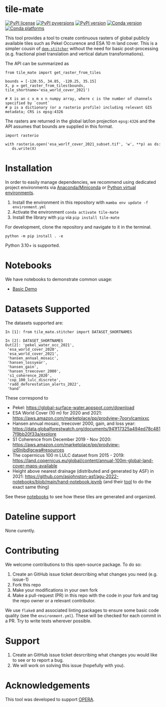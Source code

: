 # tile-mate

[![PyPI license](https://img.shields.io/pypi/l/tile-mate.svg)](https://pypi.python.org/pypi/tile-mate/)
[![PyPI pyversions](https://img.shields.io/pypi/pyversions/tile-mate.svg)](https://pypi.python.org/pypi/tile-mate/)
[![PyPI version](https://img.shields.io/pypi/v/tile-mate.svg)](https://pypi.python.org/pypi/tile-mate/)
[![Conda version](https://img.shields.io/conda/vn/conda-forge/tile_mate)](https://anaconda.org/conda-forge/tile_mate)
[![Conda platforms](https://img.shields.io/conda/pn/conda-forge/tile_mate)](https://anaconda.org/conda-forge/tile_mate)

This tool provides a tool to create continuous rasters of global publicly available tiles such as Pekel Occurence and ESA 10 m land cover. This is a simpler cousin of [`dem-stitcher`](https://github.com/ACCESS-Cloud-Based-InSAR/dem-stitcher) without the need for basic post-processing (e.g. fractional pixel translation and vertical datum transformations).


The API can be summarized as
```
from tile_mate import get_raster_from_tiles

bounds = [-120.55, 34.85, -120.25, 35.15]
X, p = get_raster_from_tiles(bounds, tile_shortname='esa_world_cover_2021')

# X is an c x m x n numpy array, where c is the number of channels specified by `count`
# p is a dictionary (or a rasterio profile) including relevant GIS metadata; CRS is epsg:4326
```

The rasters are returned in the global lat/lon projection `epsg:4326` and the API assumes that bounds are supplied in this format.

```
import rasterio

with rasterio.open('esa_worlf_cover_2021_subset.tif', 'w', **p) as ds:
   ds.write(X)
```

# Installation

In order to easily manage dependencies, we recommend using dedicated project environments
via [Anaconda/Miniconda](https://docs.conda.io/projects/conda/en/latest/user-guide/install/index.html)
or [Python virtual environments](https://docs.python.org/3/tutorial/venv.html).

1. Install the environment in this repository with `mamba env update -f environment.yml`
2. Activate the environment `conda activate tile-mate`
3. Install the library with `pip` via `pip install tile-mate`

For development, clone the repository and navigate to it in the terminal.

```
python -m pip install . -e
```

Python 3.10+ is supported.

# Notebooks

We have notebooks to demonstrate common usage:

+ [Basic Demo](notebooks/Basic_Demo.ipynb)


# Datasets Supported 

The datasets supported are:

```
In [1]: from tile_mate.stitcher import DATASET_SHORTNAMES

In [2]: DATASET_SHORTNAMES
Out[2]: 'pekel_water_occ_2021',
 'esa_world_cover_2020',
 'esa_world_cover_2021',
 'hansen_annual_mosaic',
 'hansen_lossyear',
 'hansen_gain',
 'hansen_treecover_2000',
 's1_coherence_2020',
 'cop_100_lulc_discrete',
 'radd_deforestation_alerts_2022',
 'hand'
```
These correspond to
+ Pekel: https://global-surface-water.appspot.com/download
+ ESA World Cover (10 m) for 2020 and 2021: https://aws.amazon.com/marketplace/pp/prodview-7oorylcamixxc
+ Hansen annual mosaic, treecover 2000, gain, and loss year: https://data.globalforestwatch.org/documents/941f17325a494ed78c4817f9bb20f33a/explore
+ S1 Coherence from December 2019 - Nov 2020: https://aws.amazon.com/marketplace/pp/prodview-iz6lnjbdlgcwa#resources
+ The copernicus 100 m LULC dataset from 2015 - 2019: https://land.copernicus.eu/global/content/annual-100m-global-land-cover-maps-available
+ Height above nearest drainage (distributed and generated by ASF) in 2021: https://github.com/asjohnston-asf/agu-2022-notebooks/blob/main/hand-notebook.ipynb (and their [tool](https://github.com/HydroSAR/HydroSAR/blob/develop/src/hydrosar/hand/prepare.py) to do the exact same thing)

See these [notebooks](notebooks/tile_creation) to see how these tiles are generated and organized.

# Dateline support

None curently.

# Contributing

We welcome contributions to this open-source package. To do so:

1. Create an GitHub issue ticket desrcribing what changes you need (e.g. issue-1)
2. Fork this repo
3. Make your modifications in your own fork
4. Make a pull-request (PR) in this repo with the code in your fork and tag the repo owner or a relevant contributor.

We use `flake8` and associated linting packages to ensure some basic code quality (see the `environment.yml`). These will be checked for each commit in a PR. Try to write tests wherever possible.

# Support

1. Create an GitHub issue ticket desrcribing what changes you would like to see or to report a bug.
2. We will work on solving this issue (hopefully with you).

# Acknowledgements

This tool was developed to support [OPERA](https://www.jpl.nasa.gov/go/opera).
